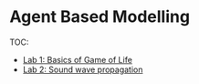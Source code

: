 # Agent Based Modelling

TOC:
  - [Lab 1: Basics of Game of Life](lab1/README.md)
  - [Lab 2: Sound wave propagation](lab2/README.md)
